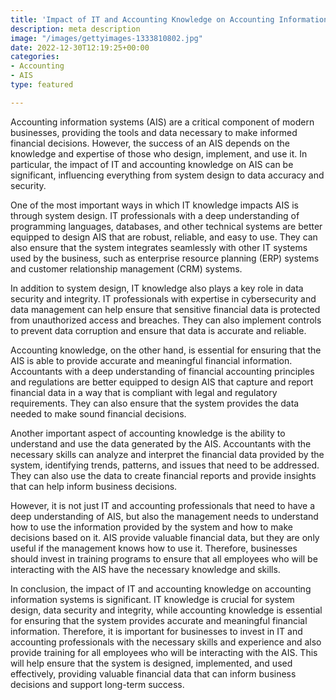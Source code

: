 ```yaml
---
title: 'Impact of IT and Accounting Knowledge on Accounting Information Systems '
description: meta description
image: "/images/gettyimages-1333810802.jpg"
date: 2022-12-30T12:19:25+00:00
categories:
- Accounting
- AIS
type: featured

---
```

Accounting information systems (AIS) are a critical component of modern businesses, providing the tools and data necessary to make informed financial decisions. However, the success of an AIS depends on the knowledge and expertise of those who design, implement, and use it. In particular, the impact of IT and accounting knowledge on AIS can be significant, influencing everything from system design to data accuracy and security.

One of the most important ways in which IT knowledge impacts AIS is through system design. IT professionals with a deep understanding of programming languages, databases, and other technical systems are better equipped to design AIS that are robust, reliable, and easy to use. They can also ensure that the system integrates seamlessly with other IT systems used by the business, such as enterprise resource planning (ERP) systems and customer relationship management (CRM) systems.

In addition to system design, IT knowledge also plays a key role in data security and integrity. IT professionals with expertise in cybersecurity and data management can help ensure that sensitive financial data is protected from unauthorized access and breaches. They can also implement controls to prevent data corruption and ensure that data is accurate and reliable.

Accounting knowledge, on the other hand, is essential for ensuring that the AIS is able to provide accurate and meaningful financial information. Accountants with a deep understanding of financial accounting principles and regulations are better equipped to design AIS that capture and report financial data in a way that is compliant with legal and regulatory requirements. They can also ensure that the system provides the data needed to make sound financial decisions.

Another important aspect of accounting knowledge is the ability to understand and use the data generated by the AIS. Accountants with the necessary skills can analyze and interpret the financial data provided by the system, identifying trends, patterns, and issues that need to be addressed. They can also use the data to create financial reports and provide insights that can help inform business decisions.

However, it is not just IT and accounting professionals that need to have a deep understanding of AIS, but also the management needs to understand how to use the information provided by the system and how to make decisions based on it. AIS provide valuable financial data, but they are only useful if the management knows how to use it. Therefore, businesses should invest in training programs to ensure that all employees who will be interacting with the AIS have the necessary knowledge and skills.

In conclusion, the impact of IT and accounting knowledge on accounting information systems is significant. IT knowledge is crucial for system design, data security and integrity, while accounting knowledge is essential for ensuring that the system provides accurate and meaningful financial information. Therefore, it is important for businesses to invest in IT and accounting professionals with the necessary skills and experience and also provide training for all employees who will be interacting with the AIS. This will help ensure that the system is designed, implemented, and used effectively, providing valuable financial data that can inform business decisions and support long-term success.